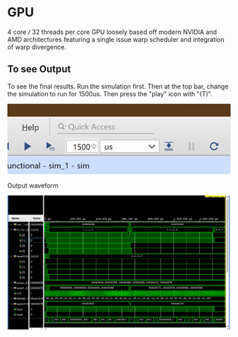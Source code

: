 # GPU

4 core / 32 threads per core GPU loosely based off modern NVIDIA and AMD architectures featuring a single issue warp scheduler and integration of warp divergence.

## To see Output

To see the final results. Run the simulation first. Then at the top bar, change the simulation to run for 1500us. Then press the "play" icon with "(T)".

![Sim Change](https://github.com/KyleHagy/GPU/blob/master/SimTiming.png)

Output waveform

![waveform](https://github.com/KyleHagy/GPU/blob/master/waveform.png)
